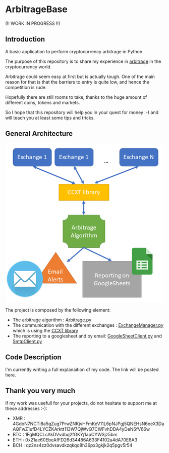# ArbitrageBase

(!! WORK IN PROGRESS !!)

## Introduction
A basic application to perform cryptocurrency arbitrage in Python

The purpose of this repository is to share my experience in [arbitrage](https://en.wikipedia.org/wiki/Arbitrage) in the cryptocurrency world.

Arbitrage could seem easy at first but is actually tough. One of the main reason for that is that the barriers to entry is quite low, and hence the competition is rude.

Hopefully there are still rooms to take, thanks to the huge amount of different coins, tokens and markets.

So I hope that this repository will help you in your quest for money :-) and will teach you at least some tips and tricks.

## General Architecture
![General Architecture](/img/Architecture.PNG)

The project is composed by the following element:
* The arbitrage algorithm : [Arbitrage.py](Arbitrage.py)
* The communication with the different exchanges : [ExchangeManager.py](ExchangeManager.py) which is using the [CCXT library](https://github.com/ccxt/ccxt)
* The reporting to a googlesheet and by email: [GoogleSheetClient.py](GoogleSheetClient.py) and [SmtpClient.py](SmtpClient.py)

## Code Description
I'm currently writing a full explanaition of my code. The link will be posted here.

## Thank you very much
If my work was usefull for your projects, do not hesitate to support me at these addresses :-):
* XMR : 4GdoN7NCTi8a5gZug7PrwZNKjvHFmKeV11L6pNJPgj5QNEHsN6eeX3DaAQFwZ1ufD4LYCZKArktt113W7QjWvQ7CWFvhDDA4yDeN6fV66w
* BTC : 1FgMQCLcAkDVvdbq2fGKYj1apCYWSjz5bm
* ETH : 0x21ae60EbeAfFD26d34486A633F4102a4dA70E8A3
* BCH : qz2ns4zz0dvsavdkzqkqq8h36px3gkjk2q5pgv5r54

